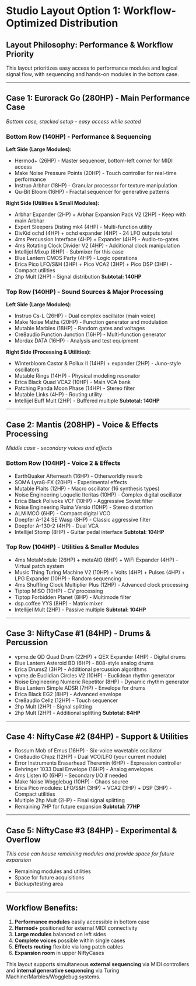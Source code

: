# Studio Layout Option 1: Workflow-Optimized Distribution

## Layout Philosophy: **Performance & Workflow Priority**
This layout prioritizes easy access to performance modules and logical signal flow, with sequencing and hands-on modules in the bottom case.

---

## **Case 1: Eurorack Go (280HP) - Main Performance Case**
*Bottom case, stacked setup - easy access while seated*

### **Bottom Row (140HP) - Performance & Sequencing**
**Left Side (Large Modules):**
- Hermod+ (26HP) - Master sequencer, bottom-left corner for MIDI access
- Make Noise Pressure Points (20HP) - Touch controller for real-time performance  
- Instruo Arbhar (18HP) - Granular processor for texture manipulation
- Qu-Bit Bloom (16HP) - Fractal sequencer for generative patterns

**Right Side (Utilities & Small Modules):**
- Arbhar Expander (2HP) + Arbhar Expansion Pack V2 (2HP) - Keep with main Arbhar
- Expert Sleepers Disting mk4 (4HP) - Multi-function utility
- DivKid ochd (4HP) + ochd expander (4HP) - 24 LFO outputs total
- 4ms Percussion Interface (4HP) + Expander (4HP) - Audio-to-gates
- 4ms Rotating Clock Divider V2 (4HP) - Additional clock manipulation
- Intellijel Mixup (6HP) - Submixer for this case
- Blue Lantern CMOS Party (4HP) - Logic operations
- Erica Pico LFO/S&H (3HP) + Pico VCA2 (3HP) + Pico DSP (3HP) - Compact utilities
- 2hp Mult (2HP) - Signal distribution
**Subtotal: 140HP**

### **Top Row (140HP) - Sound Sources & Major Processing**  
**Left Side (Large Modules):**
- Instruo Cs-L (26HP) - Dual complex oscillator (main voice)
- Make Noise Maths (20HP) - Function generator and modulation
- Mutable Marbles (18HP) - Random gates and voltages
- Cre8audio Function Junction (16HP) - Multi-function generator
- Mordax DATA (16HP) - Analysis and test equipment

**Right Side (Processing & Utilities):**
- Winterbloom Castor & Pollux II (14HP) + expander (2HP) - Juno-style oscillators
- Mutable Rings (14HP) - Physical modeling resonator
- Erica Black Quad VCA2 (10HP) - Main VCA bank
- Patching Panda Moon Phase (14HP) - Stereo filter
- Mutable Links (4HP) - Routing utility
- Intellijel Buff Mult (2HP) - Buffered multiple
**Subtotal: 140HP**

---

## **Case 2: Mantis (208HP) - Voice & Effects Processing**
*Middle case - secondary voices and effects*

### **Bottom Row (104HP) - Voice 2 & Effects**
- EarthQuaker Afterneath (16HP) - Otherworldly reverb
- SOMA Lyra8-FX (20HP) - Experimental effects
- Mutable Plaits (12HP) - Macro oscillator (16 synthesis types)
- Noise Engineering Loquelic Iteritas (10HP) - Complex digital oscillator
- Erica Black Polivoks VCF (10HP) - Aggressive Soviet filter
- Noise Engineering Ruina Versio (10HP) - Stereo distortion
- ALM MCO (6HP) - Compact digital VCO
- Doepfer A-124 SE Wasp (8HP) - Classic aggressive filter
- Doepfer A-130-2 (4HP) - Dual VCA
- Intellijel Stomp (8HP) - Guitar pedal interface
**Subtotal: 104HP**

### **Top Row (104HP) - Utilities & Smaller Modules**
- 4ms MetaModule (26HP) + metaAIO (6HP) + WiFi Expander (4HP) - Virtual patch system
- Music Thing Turing Machine V2 (10HP) + Volts (4HP) + Pulses (4HP) + LPG Expander (10HP) - Random sequencing
- 4ms Shuffling Clock Multiplier Plus (12HP) - Advanced clock processing
- Tiptop MISO (10HP) - CV processing
- Tiptop Forbidden Planet (8HP) - Multimode filter
- dsp.coffee YYS (8HP) - Matrix mixer
- Intellijel Mult (2HP) - Passive multiple
**Subtotal: 104HP**

---

## **Case 3: NiftyCase #1 (84HP) - Drums & Percussion**
- vpme.de QD Quad Drum (22HP) + QEX Expander (4HP) - Digital drums
- Blue Lantern Asteroid BD (6HP) - 808-style analog drums  
- Erica Drums2 (3HP) - Additional percussion algorithms
- vpme.de Euclidian Circles V2 (10HP) - Euclidean rhythm generator
- Noise Engineering Numeric Repetitor (8HP) - Dynamic rhythm generator
- Blue Lantern Simple ADSR (7HP) - Envelope for drums
- Erica Black EG2 (8HP) - Advanced envelope
- Cre8audio Cellz (12HP) - Touch sequencer
- 2hp Mult (2HP) - Signal splitting
- 2hp Mult (2HP) - Additional splitting
**Subtotal: 84HP**

---

## **Case 4: NiftyCase #2 (84HP) - Support & Utilities**
- Rossum Mob of Emus (16HP) - Six-voice wavetable oscillator
- Cre8audio Chipz (12HP) - Dual VCO/LFO (your current module)
- Error Instruments Eraserhead Theremin (6HP) - Expression controller
- Behringer 1033 Dual Envelope (16HP) - Analog envelopes
- 4ms Listen IO (6HP) - Secondary I/O if needed
- Make Noise Wogglebug (10HP) - Chaos source
- Erica Pico modules: LFO/S&H (3HP) + VCA2 (3HP) + DSP (3HP) - Compact utilities
- Multiple 2hp Mult (2HP) - Final signal splitting
- Remaining 7HP for future expansion
**Subtotal: 77HP**

---

## **Case 5: NiftyCase #3 (84HP) - Experimental & Overflow**
*This case can house remaining modules and provide space for future expansion*
- Remaining modules and utilities
- Space for future acquisitions
- Backup/testing area

---

## **Workflow Benefits:**
1. **Performance modules** easily accessible in bottom case
2. **Hermod+** positioned for external MIDI connectivity  
3. **Large modules** balanced on left sides
4. **Complete voices** possible within single cases
5. **Effects routing** flexible via long patch cables
6. **Expansion room** in upper NiftyCases

This layout supports simultaneous **external sequencing** via MIDI controllers and **internal generative sequencing** via Turing Machine/Marbles/Wogglebug systems.
